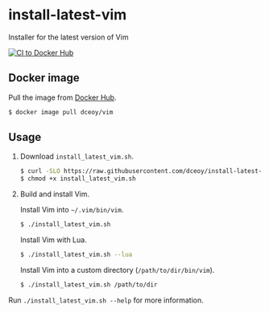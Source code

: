 install-latest-vim
==================

Installer for the latest version of Vim

[![CI to Docker Hub](https://github.com/dceoy/install-latest-vim/actions/workflows/docker-publish.yml/badge.svg)](https://github.com/dceoy/install-latest-vim/actions/workflows/docker-publish.yml)

Docker image
------------

Pull the image from [Docker Hub](https://hub.docker.com/r/dceoy/vim/).

```sh
$ docker image pull dceoy/vim
```

Usage
-----

1.  Download `install_latest_vim.sh`.

    ```sh
    $ curl -SLO https://raw.githubusercontent.com/dceoy/install-latest-vim/master/install_latest_vim.sh
    $ chmod +x install_latest_vim.sh
    ```

2.  Build and install Vim.

    Install Vim into `~/.vim/bin/vim`.

    ```sh
    $ ./install_latest_vim.sh
    ```

    Install Vim with Lua.

    ```sh
    $ ./install_latest_vim.sh --lua
    ```

    Install Vim into a custom directory (`/path/to/dir/bin/vim`).

    ```sh
    $ ./install_latest_vim.sh /path/to/dir
    ```

Run `./install_latest_vim.sh --help` for more information.
